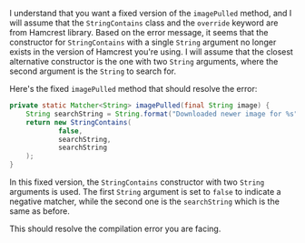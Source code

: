 I understand that you want a fixed version of the `imagePulled` method, and I will assume that the `StringContains` class and the `override` keyword are from Hamcrest library. Based on the error message, it seems that the constructor for `StringContains` with a single `String` argument no longer exists in the version of Hamcrest you're using. I will assume that the closest alternative constructor is the one with two `String` arguments, where the second argument is the `String` to search for.

Here's the fixed `imagePulled` method that should resolve the error:

```java
private static Matcher<String> imagePulled(final String image) {
    String searchString = String.format("Downloaded newer image for %s", image);
    return new StringContains(
            false,
            searchString, 
            searchString
    );
}
```

In this fixed version, the `StringContains` constructor with two `String` arguments is used. The first `String` argument is set to `false` to indicate a negative matcher, while the second one is the `searchString` which is the same as before.

This should resolve the compilation error you are facing.